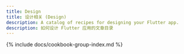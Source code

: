 ```yaml
---
title: Design
title: 设计相关 (Design)
description: A catalog of recipes for designing your Flutter app.
description: 如何设计 Flutter 应用的文章目录
---
```


{% include docs/cookbook-group-index.md %}
